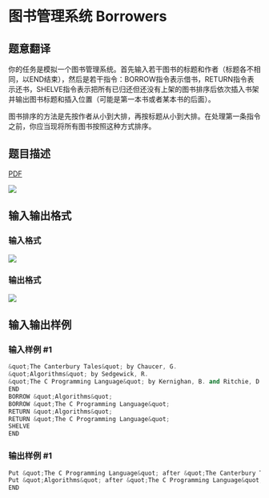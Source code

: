 # 图书管理系统 Borrowers

## 题意翻译

 你的任务是模拟一个图书管理系统。首先输入若干图书的标题和作者（标题各不相同，以END结束），然后是若干指令：BORROW指令表示借书，RETURN指令表示还书，SHELVE指令表示把所有已归还但还没有上架的图书排序后依次插入书架并输出图书标题和插入位置（可能是第一本书或者某本书的后面）。

图书排序的方法是先按作者从小到大排，再按标题从小到大排。在处理第一条指令之前，你应当现将所有图书按照这种方式排序。

## 题目描述

[problemUrl]: https://uva.onlinejudge.org/index.php?option=com_onlinejudge&Itemid=8&category=4&page=show_problem&problem=166

[PDF](https://uva.onlinejudge.org/external/2/p230.pdf)

![](https://cdn.luogu.com.cn/upload/vjudge_pic/UVA230/080bb4c03724a95130bfbcbf99ca56637343b6dc.png)

## 输入输出格式

### 输入格式

![](https://cdn.luogu.com.cn/upload/vjudge_pic/UVA230/09a2dbdba94471eaf8b74e77ff5188cc2fa76b1a.png)

### 输出格式

![](https://cdn.luogu.com.cn/upload/vjudge_pic/UVA230/eea5cbbfe48805b94128530790d4e152ce9ed9a8.png)

## 输入输出样例

### 输入样例 #1

```cpp
&quot;The Canterbury Tales&quot; by Chaucer, G.
&quot;Algorithms&quot; by Sedgewick, R.
&quot;The C Programming Language&quot; by Kernighan, B. and Ritchie, D.
END
BORROW &quot;Algorithms&quot;
BORROW &quot;The C Programming Language&quot;
RETURN &quot;Algorithms&quot;
RETURN &quot;The C Programming Language&quot;
SHELVE
END
```


### 输出样例 #1

```cpp
Put &quot;The C Programming Language&quot; after &quot;The Canterbury Tales&quot;
Put &quot;Algorithms&quot; after &quot;The C Programming Language&quot;
END
```


